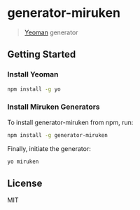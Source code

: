 # generator-miruken

> [Yeoman](http://yeoman.io) generator

## Getting Started

### Install Yeoman

```bash
npm install -g yo
```

### Install Miruken Generators

To install generator-miruken from npm, run:

```bash
npm install -g generator-miruken
```

Finally, initiate the generator:

```bash
yo miruken
```

## License

MIT
